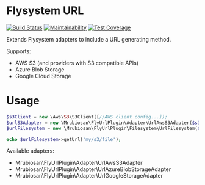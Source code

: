 # Flysystem URL
[![Build Status](https://travis-ci.org/mrubiosan/flysystem-url.svg?branch=master)](https://travis-ci.org/mrubiosan/flysystem-url)  [![Maintainability](https://api.codeclimate.com/v1/badges/b52601b922a2579d5fbc/maintainability)](https://codeclimate.com/github/mrubiosan/flysystem-url/maintainability) [![Test Coverage](https://api.codeclimate.com/v1/badges/b52601b922a2579d5fbc/test_coverage)](https://codeclimate.com/github/mrubiosan/flysystem-url/test_coverage)
 
 Extends Flysystem adapters to include a URL generating method.

Supports:
* AWS S3 (and providers with S3 compatible APIs)
* Azure Blob Storage
* Google Cloud Storage

# Usage

```php
$s3Client = new \Aws\S3\S3Client([//AWS client config...]);
$urlS3Adapter = new \Mrubiosan\FlyUrlPlugin\Adapter\UrlAwsS3Adapter($s3Client, 'mybucket');
$urlFilesystem = new \Mrubiosan\FlyUrlPlugin\Filesystem\UrlFilesystem($urlS3Adapter);

echo $urlFilesystem->getUrl('my/s3/file');
``` 

Available adapters:
* Mrubiosan\FlyUrlPlugin\Adapter\UrlAwsS3Adapter
* Mrubiosan\FlyUrlPlugin\Adapter\UrlAzureBlobStorageAdapter
* Mrubiosan\FlyUrlPlugin\Adapter\UrlGoogleStorageAdapter
